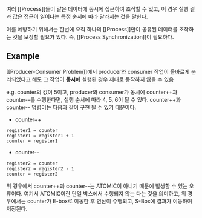 여러 [[Process]]들이 같은 데이터에 동시에 접근하여 조작할 수 있고, 이 경우 실행 결과 값은 접근이 일어나는 특정 순서에 따라 달라지는 것을 말한다. 

이를 예방하기 위해서는 한번에 오직 하나의 [[Process]]만이 공유된 데이터를 조작하는 것을 보장할 필요가 있다. 즉, [[Process Synchronization]]이 필요하다. 
## Example
[[Producer-Consumer Problem]]에서 producer와 consumer 작업이 올바르게 분리되었다고 해도 그 작업이 **동시에** 실행된 경우 제대로 동작하지 않을 수 있음

e.g. counter의 값이 5이고, producer와 consumer가 동시에 counter++과 counter--를 수행한다면, 실행 순서에 따라 4, 5, 6이 될 수 있다. counter++과 counter-- 명령어는 다음과 같이 구현 될 수 있기 때문이다. 
+ counter++
``` 
register1 = counter
register1 = register1 + 1
counter = register1
```
+ counter--
```
register2 = counter
register2 = register2 - 1
counter = register2
```

위 경우에서 counter++과 counter--는 ATOMIC이 아니기 때문에 발생할 수 있는 오류이다. 여기서 ATOMIC이란 단일 박스에서 수행되지 않는 다는 것을 의미하고, 위 경우에서는 counter가 E-box로 이동한 후 연산이 수행되고, S-Box에 결과가 이동하여 저장된다. 